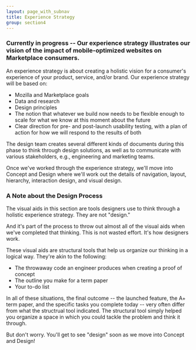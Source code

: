```yaml
---
layout: page_with_subnav
title: Experience Strategy
group: section4
---
```


### Currently in progress -- Our experience strategy illustrates our vision of the impact of mobile-optimized websites on Marketplace consumers. 

An experience strategy is about creating a holistic vision for a consumer's experience of your product, service, and/or brand. Our experience strategy will be based on:

* Mozilla and Marketplace goals
* Data and research
* Design principles
* The notion that whatever we build now needs to be flexible enough to scale for what we know at this moment about the future
* Clear direction for pre- and post-launch usability testing, with a plan of action for how we will respond to the results of both 

The design team creates several different kinds of documents during this phase to think through design solutions, as well as to communicate with various stakeholders, e.g., engineering and marketing teams. 

Once we've worked through the experience strategy, we'll move into Concept and Design where we'll work out the details of navigation, layout, hierarchy, interaction design, and visual design.

### <a name="designprocess"></a>A Note about the Design Process

The visual aids in this section are tools designers use to think through a holistic experience strategy. They are not "design." 

And it's part of the process to throw out almost all of the visual aids when we've completed that thinking. This is not wasted effort. It's how designers work. 

These visual aids are structural tools that help us organize our thinking in a logical way. They're akin to the following: 

* The throwaway code an engineer produces when creating a proof of concept
* The outline you make for a term paper
* Your to-do list

In all of these situations, the final outcome -- the launched feature, the A+ term paper, and the specific tasks you complete today -- very often differ from what the structrual tool indicated. The structural tool simply helped you organize a space in which you could tackle the problem and think it through.

But don't worry. You'll get to see "design" soon as we move into Concept and Design!
&nbsp;
<br/>
&nbsp;
&nbsp;
<br/>
&nbsp;



